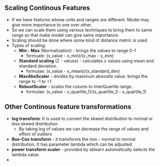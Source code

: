 ## Scaling Continous Features

* If we have features whose units and ranges are different. Model may give more importance to one over other.  
* So we can scale them using various techniques to bring them to same range so that make model can give same importance.
* Scaling should be done where some kind of distance metric is used
* Types of scaling:
  * **Min - Max** (Normalization) - brings the values to range 0-1 
    * formuale: (x_value - x_min)/(x_max - x_min)
  * **Standard scaling** (Z - values) - calculates z values using mean and standard deviation.
    * formulae: (x_value - x_mean)/(x_standard_dev)
  * **MaxAbsScaler** - divides by maximum absoulte value. brings the range to -1 to +1 
  * **RobustScaler** - scales the column to InterQuartile range. 
    * formulae: (x_value - x_quartile_1)/(x_quartile_3 - x_quartile_1)

## Other Continous feature transformations

* **log transform**: It is used to convert the skwed distribution to normal or less skwed distribution
  * By taking log of values we can decrease the range of values and effect of outliers
* **Box-Cox transform** - it transforms the non - normal to normal distribution. It has parameter lambda which can be adjusted.
* **power transform scaler** - provided by sklearn automatically selects the lambda value.
* 
